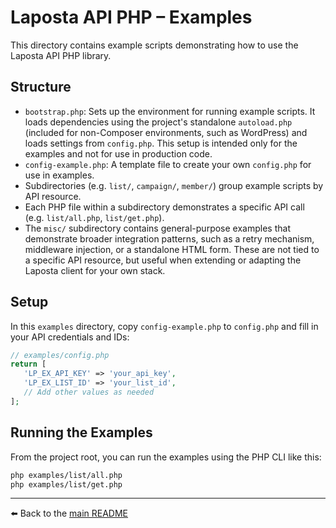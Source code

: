 # Laposta API PHP – Examples

This directory contains example scripts demonstrating how to use the Laposta API PHP library.

## Structure

- `bootstrap.php`: Sets up the environment for running example scripts. It loads dependencies using the project's
  standalone `autoload.php` (included for non-Composer environments, such as WordPress) and loads settings from
  `config.php`. This setup is intended only for the examples and not for use in production code.
- `config-example.php`: A template file to create your own `config.php` for use in examples.
- Subdirectories (e.g. `list/`, `campaign/`, `member/`) group example scripts by API resource.
- Each PHP file within a subdirectory demonstrates a specific API call (e.g. `list/all.php`, `list/get.php`).
- The `misc/` subdirectory contains general-purpose examples that demonstrate broader integration patterns,
    such as a retry mechanism, middleware injection, or a standalone HTML form. These are not tied to a specific
    API resource, but useful when extending or adapting the Laposta client for your own stack.

## Setup

In this `examples` directory, copy `config-example.php` to `config.php` and fill in your API credentials and IDs:

```php
// examples/config.php
return [
   'LP_EX_API_KEY' => 'your_api_key',
   'LP_EX_LIST_ID' => 'your_list_id',
   // Add other values as needed
];
```

## Running the Examples

From the project root, you can run the examples using the PHP CLI like this:

```bash
php examples/list/all.php
php examples/list/get.php
```

---

⬅️ Back to the [main README](../README.md)
